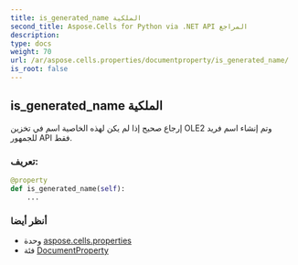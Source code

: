 ```yaml
---
title: is_generated_name الملكية
second_title: Aspose.Cells for Python via .NET API المراجع
description:
type: docs
weight: 70
url: /ar/aspose.cells.properties/documentproperty/is_generated_name/
is_root: false
---
```

##  is_generated_name الملكية

إرجاع صحيح إذا لم يكن لهذه الخاصية اسم في تخزين OLE2
وتم إنشاء اسم فريد للجمهور API فقط.
###  تعريف:
```python
@property
def is_generated_name(self):
    ...
```

###  أنظر أيضا
* وحدة [aspose.cells.properties](../../)
* فئة [DocumentProperty](/cells/python-net/ar/aspose.cells.properties/documentproperty)
